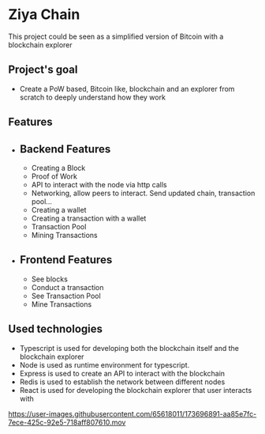 # Ziya Chain
This project could be seen as a simplified version of Bitcoin with a blockchain explorer

## Project's goal
- Create a PoW based, Bitcoin like, blockchain and an explorer from scratch to deeply understand how they work

## Features

* Backend Features
  -
  - Creating a Block
  - Proof of Work 
  - API to interact with the node via http calls
  - Networking, allow peers to interact. Send updated chain, transaction pool...
  - Creating a wallet
  - Creating a transaction with a wallet
  - Transaction Pool 
  - Mining Transactions
  
* Frontend Features
  -
  -  See blocks
  -  Conduct a transaction
  -  See Transaction Pool
  -  Mine Transactions

## Used technologies
  * Typescript is used for developing both the blockchain itself and the blockchain explorer 
  * Node is used as runtime environment for typescript.
  * Express is used to create an API to interact with the blockchain
  * Redis is used to establish the network between different nodes
  * React is used for developing the blockchain explorer that user interacts with





https://user-images.githubusercontent.com/65618011/173696891-aa85e7fc-7ece-425c-92e5-718aff807610.mov











